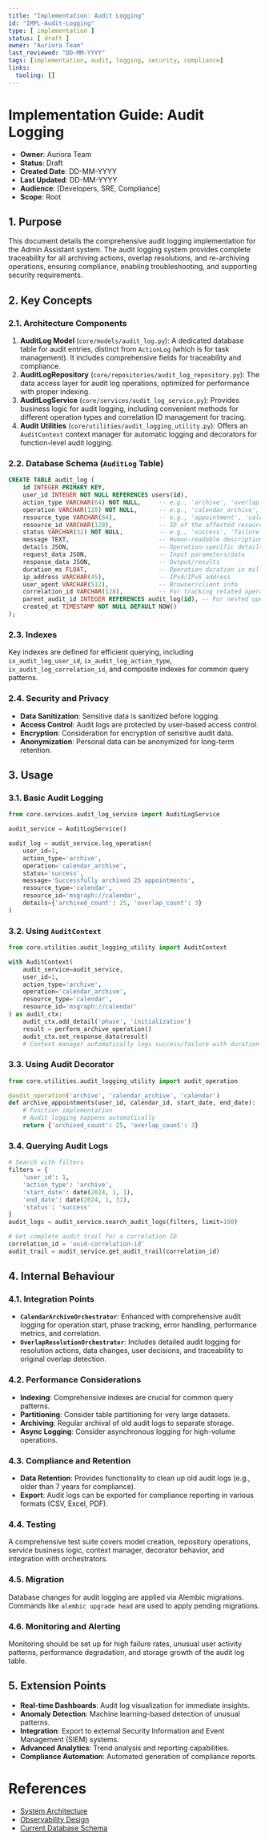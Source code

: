 ```yaml
---
title: "Implementation: Audit Logging"
id: "IMPL-Audit-Logging"
type: [ implementation ]
status: [ draft ]
owner: "Auriora Team"
last_reviewed: "DD-MM-YYYY"
tags: [implementation, audit, logging, security, compliance]
links:
  tooling: []
---
```


# Implementation Guide: Audit Logging

- **Owner**: Auriora Team
- **Status**: Draft
- **Created Date**: DD-MM-YYYY
- **Last Updated**: DD-MM-YYYY
- **Audience**: [Developers, SRE, Compliance]
- **Scope**: Root

## 1. Purpose

This document details the comprehensive audit logging implementation for the Admin Assistant system. The audit logging system provides complete traceability for all archiving actions, overlap resolutions, and re-archiving operations, ensuring compliance, enabling troubleshooting, and supporting security requirements.

## 2. Key Concepts

### 2.1. Architecture Components

1.  **AuditLog Model** (`core/models/audit_log.py`): A dedicated database table for audit entries, distinct from `ActionLog` (which is for task management). It includes comprehensive fields for traceability and compliance.
2.  **AuditLogRepository** (`core/repositories/audit_log_repository.py`): The data access layer for audit log operations, optimized for performance with proper indexing.
3.  **AuditLogService** (`core/services/audit_log_service.py`): Provides business logic for audit logging, including convenient methods for different operation types and correlation ID management for tracing.
4.  **Audit Utilities** (`core/utilities/audit_logging_utility.py`): Offers an `AuditContext` context manager for automatic logging and decorators for function-level audit logging.

### 2.2. Database Schema (`AuditLog` Table)

```sql
CREATE TABLE audit_log (
    id INTEGER PRIMARY KEY,
    user_id INTEGER NOT NULL REFERENCES users(id),
    action_type VARCHAR(64) NOT NULL,     -- e.g., 'archive', 'overlap_resolution', 'api_call'
    operation VARCHAR(128) NOT NULL,      -- e.g., 'calendar_archive', 'resolve_overlap', 'msgraph_api_call'
    resource_type VARCHAR(64),            -- e.g., 'appointment', 'calendar', 'user'
    resource_id VARCHAR(128),             -- ID of the affected resource
    status VARCHAR(32) NOT NULL,          -- e.g., 'success', 'failure', 'partial'
    message TEXT,                         -- Human-readable description
    details JSON,                         -- Operation-specific details
    request_data JSON,                    -- Input parameters/data
    response_data JSON,                   -- Output/results
    duration_ms FLOAT,                    -- Operation duration in milliseconds
    ip_address VARCHAR(45),               -- IPv4/IPv6 address
    user_agent VARCHAR(512),              -- Browser/client info
    correlation_id VARCHAR(128),          -- For tracking related operations
    parent_audit_id INTEGER REFERENCES audit_log(id), -- For nested operations
    created_at TIMESTAMP NOT NULL DEFAULT NOW()
);
```

### 2.3. Indexes

Key indexes are defined for efficient querying, including `ix_audit_log_user_id`, `ix_audit_log_action_type`, `ix_audit_log_correlation_id`, and composite indexes for common query patterns.

### 2.4. Security and Privacy

-   **Data Sanitization**: Sensitive data is sanitized before logging.
-   **Access Control**: Audit logs are protected by user-based access control.
-   **Encryption**: Consideration for encryption of sensitive audit data.
-   **Anonymization**: Personal data can be anonymized for long-term retention.

## 3. Usage

### 3.1. Basic Audit Logging

```python
from core.services.audit_log_service import AuditLogService

audit_service = AuditLogService()

audit_log = audit_service.log_operation(
    user_id=1,
    action_type='archive',
    operation='calendar_archive',
    status='success',
    message='Successfully archived 25 appointments',
    resource_type='calendar',
    resource_id='msgraph://calendar',
    details={'archived_count': 25, 'overlap_count': 3}
)
```

### 3.2. Using `AuditContext`

```python
from core.utilities.audit_logging_utility import AuditContext

with AuditContext(
    audit_service=audit_service,
    user_id=1,
    action_type='archive',
    operation='calendar_archive',
    resource_type='calendar',
    resource_id='msgraph://calendar'
) as audit_ctx:
    audit_ctx.add_detail('phase', 'initialization')
    result = perform_archive_operation()
    audit_ctx.set_response_data(result)
    # Context manager automatically logs success/failure with duration
```

### 3.3. Using Audit Decorator

```python
from core.utilities.audit_logging_utility import audit_operation

@audit_operation('archive', 'calendar_archive', 'calendar')
def archive_appointments(user_id, calendar_id, start_date, end_date):
    # Function implementation
    # Audit logging happens automatically
    return {'archived_count': 25, 'overlap_count': 3}
```

### 3.4. Querying Audit Logs

```python
# Search with filters
filters = {
    'user_id': 1,
    'action_type': 'archive',
    'start_date': date(2024, 1, 1),
    'end_date': date(2024, 1, 31),
    'status': 'success'
}
audit_logs = audit_service.search_audit_logs(filters, limit=100)

# Get complete audit trail for a correlation ID
correlation_id = 'uuid-correlation-id'
audit_trail = audit_service.get_audit_trail(correlation_id)
```

## 4. Internal Behaviour

### 4.1. Integration Points

-   **`CalendarArchiveOrchestrator`**: Enhanced with comprehensive audit logging for operation start, phase tracking, error handling, performance metrics, and correlation.
-   **`OverlapResolutionOrchestrator`**: Includes detailed audit logging for resolution actions, data changes, user decisions, and traceability to original overlap detection.

### 4.2. Performance Considerations

-   **Indexing**: Comprehensive indexes are crucial for common query patterns.
-   **Partitioning**: Consider table partitioning for very large datasets.
-   **Archiving**: Regular archival of old audit logs to separate storage.
-   **Async Logging**: Consider asynchronous logging for high-volume operations.

### 4.3. Compliance and Retention

-   **Data Retention**: Provides functionality to clean up old audit logs (e.g., older than 7 years for compliance).
-   **Export**: Audit logs can be exported for compliance reporting in various formats (CSV, Excel, PDF).

### 4.4. Testing

A comprehensive test suite covers model creation, repository operations, service business logic, context manager, decorator behavior, and integration with orchestrators.

### 4.5. Migration

Database changes for audit logging are applied via Alembic migrations. Commands like `alembic upgrade head` are used to apply pending migrations.

### 4.6. Monitoring and Alerting

Monitoring should be set up for high failure rates, unusual user activity patterns, performance degradation, and storage growth of the audit log table.

## 5. Extension Points

-   **Real-time Dashboards**: Audit log visualization for immediate insights.
-   **Anomaly Detection**: Machine learning-based detection of unusual patterns.
-   **Integration**: Export to external Security Information and Event Management (SIEM) systems.
-   **Advanced Analytics**: Trend analysis and reporting capabilities.
-   **Compliance Automation**: Automated generation of compliance reports.

# References

-   [System Architecture](ARCH-001-System-Architecture.md)
-   [Observability Design](ARCH-002-Observability.md)
-   [Current Database Schema](DATA-002-Current-Schema.md)
